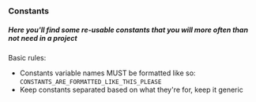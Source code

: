 ### Constants
##### Here you'll find some re-usable constants that you will more often than not need in a project

Basic rules:
- Constants variable names MUST be formatted like so: `CONSTANTS_ARE_FORMATTED_LIKE_THIS_PLEASE`
- Keep constants separated based on what they're for, keep it generic